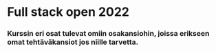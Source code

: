 # Full stack open 2022

### Kurssin eri osat tulevat omiin osakansiohin, joissa erikseen omat tehtäväkansiot jos niille tarvetta.
